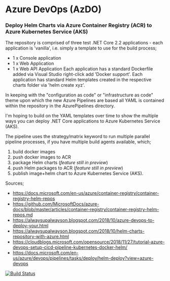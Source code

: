 
# Azure DevOps (AzDO)
### Deploy Helm Charts via Azure Container Registry (ACR) to Azure Kubernetes Service (AKS)

The repository is comprised of three test .NET Core 2.2 applications - each application is 'vanilla', i.e. simply a template to use for the build process;
- 1 x Console application
- 1 x Web Application
- 1 x Web API Application
Each application has a standard Dockerfile added via Visual Studio right-click add 'Docker support'.
Each application has standard Helm templates created in the respective charts folder via 'helm create xyz'.

In keeping with the "configuration as code" or "infrastructure as code" theme upon which the new Azure Pipelines are based all YAML is contained within the repository in the AzurePipelines directory.

I'm hoping to build on the YAML templates over time to show the multiple ways you can deploy .NET Core applications to Azure Kubernetes Service (AKS).

The pipeline uses the strategy/matrix keyword to run multiple parallel pipeline processes, if you have multiple build agents available, which;
1) build docker images
2) push docker images to ACR
3) package Helm charts (*feature still in preview*)
4) push Helm packages to ACR (*feature still in preview*)
5) publish image+helm chart to Azure Kubernetes Service (AKS).

Sources;
- https://docs.microsoft.com/en-us/azure/container-registry/container-registry-helm-repos
- https://github.com/MicrosoftDocs/azure-docs/blob/master/articles/container-registry/container-registry-helm-repos.md
- https://alwaysupalwayson.blogspot.com/2018/10/azure-devops-to-deploy-your.html
- https://alwaysupalwayson.blogspot.com/2018/10/helm-charts-repository-with-azure.html
- https://cloudblogs.microsoft.com/opensource/2018/11/27/tutorial-azure-devops-setup-cicd-pipeline-kubernetes-docker-helm/
- https://docs.microsoft.com/en-us/azure/devops/pipelines/tasks/deploy/helm-deploy?view=azure-devops

[![Build Status](https://dev.azure.com/f2calv/github/_apis/build/status/f2calv.azdo-pipelines-yaml?branchName=master)](https://dev.azure.com/f2calv/github/_build/latest?definitionId=3&branchName=master)